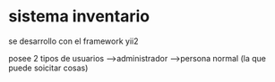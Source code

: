 # sistema inventario
se desarrollo con el framework yii2 

posee 2 tipos de usuarios -->administrador
                          -->persona normal (la que puede soicitar cosas)
                          
                
